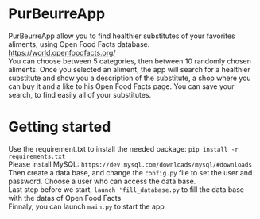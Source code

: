 # PurBeurreApp
PurBeurreApp allow you to find healthier substitutes of your favorites aliments, using Open Food Facts database. https://world.openfoodfacts.org/ \
You can choose between 5 categories, then between 10 randomly chosen aliments. Once you selected an aliment, the app will search for
a healthier substitute and show you a description of the substitute, a shop where you can buy it and a like to his Open Food Facts page.
You can save your search, to find easily all of your substitutes.

# Getting started
Use the requirement.txt to install the needed package: 
`pip install -r requirements.txt`\
Please install MySQL: `https://dev.mysql.com/downloads/mysql/#downloads`
Then create a data base, and change the `config.py` file to set the user and password. Choose a user who can access the data base.\
Last step before we start, `launch 'fill_database.py` to fill the data base with the datas of Open Food Facts\
Finnaly, you can launch `main.py` to start the app
